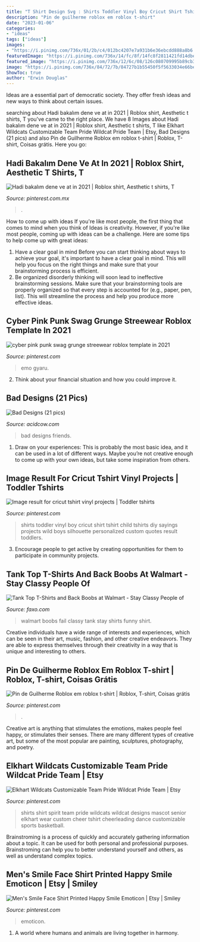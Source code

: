 ```yaml
---
title: "T Shirt Design Svg : Shirts Toddler Vinyl Boy Cricut Shirt Tshirt Child Tshirts Diy Sayings Projects Wild Boys Silhouette Personalized Custom Quotes Result Toddlers"
description: "Pin de guilherme roblox em roblox t-shirt"
date: "2023-01-06"
categories:
- "ideas"
tags: ["ideas"]
images:
- "https://i.pinimg.com/736x/01/2b/c4/012bc4207e7a931b6e36ebcdd888a8b6.jpg"
featuredImage: "https://i.pinimg.com/736x/14/fc/8f/14fc8f2811421fd14dbe1e7b6d0948e0.jpg"
featured_image: "https://i.pinimg.com/736x/12/6c/08/126c080709995b89cb3d7386d823c705--happy-smile-smiley-faces.jpg"
image: "https://i.pinimg.com/736x/84/72/7b/84727b1b55450f5f5633034e66be8188.jpg"
ShowToc: true
author: "Erwin Douglas"
---
```



Ideas are a essential part of democratic society. They offer fresh ideas and new ways to think about certain issues. 

	

		
searching about Hadi bakalım dene ve at in 2021 | Roblox shirt, Aesthetic t shirts, T you've came to the right place. We have 8 Images about Hadi bakalım dene ve at in 2021 | Roblox shirt, Aesthetic t shirts, T like Elkhart Wildcats Customizable Team Pride Wildcat Pride Team | Etsy, Bad Designs (21 pics) and also Pin de Guilherme Roblox em roblox t-shirt | Roblox, T-shirt, Coisas grátis. Here you go:
		
    
## Hadi Bakalım Dene Ve At In 2021 | Roblox Shirt, Aesthetic T Shirts, T

<img loading=lazy src="https://i.pinimg.com/736x/84/72/7b/84727b1b55450f5f5633034e66be8188.jpg" onerror="this.onerror=null;this.src='https://tse1.mm.bing.net/th?id=OIP.ZAAmCcvCi9ogOBCFxsiWqwAAAA&amp;pid=15.1';" alt="Hadi bakalım dene ve at in 2021 | Roblox shirt, Aesthetic t shirts, T">

_Source: pinterest.com.mx_

>. 

	

How to come up with ideas
If you're like most people, the first thing that comes to mind when you think of Ideas is creativity. However, if you're like most people, coming up with ideas can be a challenge. 
Here are some tips to help come up with great ideas: 
1. Have a clear goal in mind 
Before you can start thinking about ways to achieve your goal, it's important to have a clear goal in mind. This will help you focus on the right things and make sure that your brainstorming process is efficient. 
2. Be organized 
 disorderly thinking will soon lead to ineffective brainstorming sessions. Make sure that your brainstorming tools are properly organized so that every step is accounted for (e.g., paper, pen, list). This will streamline the process and help you produce more effective ideas. 

    
## Cyber Pink Punk Swag Grunge Streewear Roblox Template In 2021

<img loading=lazy src="https://i.pinimg.com/736x/14/fc/8f/14fc8f2811421fd14dbe1e7b6d0948e0.jpg" onerror="this.onerror=null;this.src='https://tse3.mm.bing.net/th?id=OIP.3g1t8JvOIWGbytGFtrW50AHaHE&amp;pid=15.1';" alt="cyber pink punk swag grunge streewear roblox template in 2021">

_Source: pinterest.com_

>emo gyaru. 

	

2. Think about your financial situation and how you could improve it.

    
## Bad Designs (21 Pics)

<img loading=lazy src="https://cdn.acidcow.com/pics/20200913/1600007490_gzo7y5cjdb.jpg" onerror="this.onerror=null;this.src='https://tse4.mm.bing.net/th?id=OIP.tR8Y4YD6lQYOtP-wWoyb1wHaJ4&amp;pid=15.1';" alt="Bad Designs (21 pics)">

_Source: acidcow.com_

>bad designs friends. 

	

1. Draw on your experiences: This is probably the most basic idea, and it can be used in a lot of different ways. Maybe you’re not creative enough to come up with your own ideas, but take some inspiration from others.

    
## Image Result For Cricut Tshirt Vinyl Projects | Toddler Tshirts

<img loading=lazy src="https://i.pinimg.com/736x/01/2b/c4/012bc4207e7a931b6e36ebcdd888a8b6.jpg" onerror="this.onerror=null;this.src='https://tse2.mm.bing.net/th?id=OIP.DgR7PGJmXK656SKuHrOIcwHaJ4&amp;pid=15.1';" alt="Image result for cricut tshirt vinyl projects | Toddler tshirts">

_Source: pinterest.com_

>shirts toddler vinyl boy cricut shirt tshirt child tshirts diy sayings projects wild boys silhouette personalized custom quotes result toddlers. 

	

3. Encourage people to get active by creating opportunities for them to participate in community projects. 

    
## Tank Top T-Shirts And Back Boobs At Walmart - Stay Classy People Of

<img loading=lazy src="https://d28mt5n9lkji5m.cloudfront.net/i/X-tM2pY5Yy.jpg" onerror="this.onerror=null;this.src='https://tse1.mm.bing.net/th?id=OIP.SFDxA8Vk7wllts65A7Y-EgHaL2&amp;pid=15.1';" alt="Tank Top T-Shirts and Back Boobs at Walmart - Stay Classy People of">

_Source: faxo.com_

>walmart boobs fail classy tank stay shirts funny shirt. 

	

Creative individuals have a wide range of interests and experiences, which can be seen in their art, music, fashion, and other creative endeavors. They are able to express themselves through their creativity in a way that is unique and interesting to others.

    
## Pin De Guilherme Roblox Em Roblox T-shirt | Roblox, T-shirt, Coisas Grátis

<img loading=lazy src="https://i.pinimg.com/736x/57/ee/1a/57ee1ac9b06cf9edde844994e1f02093.jpg" onerror="this.onerror=null;this.src='https://tse4.mm.bing.net/th?id=OIP.c8lxy8JTMa5F1YGM3A-Z2AHaJ_&amp;pid=15.1';" alt="Pin de Guilherme Roblox em roblox t-shirt | Roblox, T-shirt, Coisas grátis">

_Source: pinterest.com_

>. 

	

Creative art is anything that stimulates the emotions, makes people feel happy, or stimulates their senses. There are many different types of creative art, but some of the most popular are painting, sculptures, photography, and poetry.

    
## Elkhart Wildcats Customizable Team Pride Wildcat Pride Team | Etsy

<img loading=lazy src="https://i.pinimg.com/736x/54/19/f8/5419f80f7b3111d86229d5ebe4afb637.jpg" onerror="this.onerror=null;this.src='https://tse1.mm.bing.net/th?id=OIP.KzQSm7di5BGK9cR7FfzbhQHaJ4&amp;pid=15.1';" alt="Elkhart Wildcats Customizable Team Pride Wildcat Pride Team | Etsy">

_Source: pinterest.com_

>shirts shirt spirit team pride wildcats wildcat designs mascot senior elkhart wear custom cheer tshirt cheerleading dance customizable sports basketball. 

	

Brainstroming is a process of quickly and accurately gathering information about a topic. It can be used for both personal and professional purposes. Brainstroming can help you to better understand yourself and others, as well as understand complex topics.

    
## Men&#039;s Smile Face Shirt Printed Happy Smile Emoticon | Etsy | Smiley

<img loading=lazy src="https://i.pinimg.com/736x/12/6c/08/126c080709995b89cb3d7386d823c705--happy-smile-smiley-faces.jpg" onerror="this.onerror=null;this.src='https://tse4.mm.bing.net/th?id=OIP.e1VcQF-AA9IC8s13c7NSRwHaKA&amp;pid=15.1';" alt="Men&#039;s Smile Face Shirt Printed Happy Smile Emoticon | Etsy | Smiley">

_Source: pinterest.com_

>emoticon. 

	

1. A world where humans and animals are living together in harmony. 

